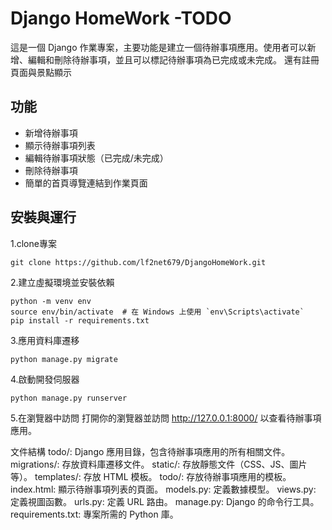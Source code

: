 # Django HomeWork -TODO

這是一個 Django 作業專案，主要功能是建立一個待辦事項應用。使用者可以新增、編輯和刪除待辦事項，並且可以標記待辦事項為已完成或未完成。
還有註冊頁面與景點顯示







## 功能
- 新增待辦事項
- 顯示待辦事項列表
- 編輯待辦事項狀態（已完成/未完成）
- 刪除待辦事項
- 簡單的首頁導覽連結到作業頁面

## 安裝與運行

1.clone專案
   ```
   git clone https://github.com/lf2net679/DjangoHomeWork.git
```
2.建立虛擬環境並安裝依賴

```
python -m venv env
source env/bin/activate  # 在 Windows 上使用 `env\Scripts\activate`
pip install -r requirements.txt
```

3.應用資料庫遷移

```
python manage.py migrate
```

4.啟動開發伺服器

```
python manage.py runserver
```

5.在瀏覽器中訪問
打開你的瀏覽器並訪問 http://127.0.0.1:8000/ 以查看待辦事項應用。

文件結構
todo/: Django 應用目錄，包含待辦事項應用的所有相關文件。
migrations/: 存放資料庫遷移文件。
static/: 存放靜態文件（CSS、JS、圖片等）。
templates/: 存放 HTML 模板。
todo/: 存放待辦事項應用的模板。
index.html: 顯示待辦事項列表的頁面。
models.py: 定義數據模型。
views.py: 定義視圖函數。
urls.py: 定義 URL 路由。
manage.py: Django 的命令行工具。
requirements.txt: 專案所需的 Python 庫。
